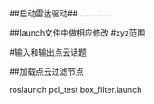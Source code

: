 ##启动雷达驱动##
..............

##launch文件中做相应修改
#xyz范围
<param name="min_x" value="-1.6"/>
<param name="min_y" value="-0.6"/>
<param name="min_z" value="-100"/>

<param name="max_x" value="0.6"/>
<param name="max_y" value="0.6"/>
<param name="max_z" value="100"/>

#输入和输出点云话题
<param name="points_topic" type="string" value="/rslidar_points"/>
<param name="filter_topic" type="string"  value="filter_points"/>

##加载点云过滤节点

roslaunch pcl_test box_filter.launch


